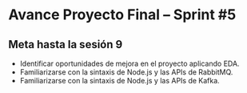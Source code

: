 # Avance Proyecto Final – Sprint #5

## Meta hasta la sesión 9

- Identificar oportunidades de mejora en el proyecto aplicando EDA.
- Familiarizarse con la sintaxis de Node.js y las APIs de RabbitMQ.
- Familiarizarse con la sintaxis de Node.js y las APIs de Kafka.
